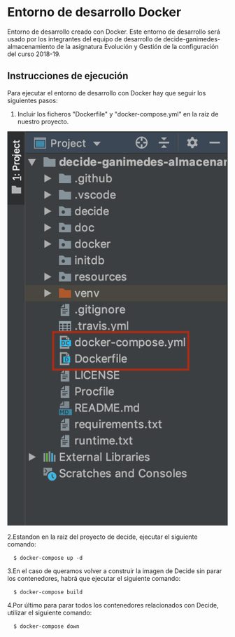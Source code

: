 # Entorno de desarrollo Docker

Entorno de desarrollo creado con Docker. Este entorno de desarrollo será usado por los integrantes del equipo de desarrollo de decide-ganimedes-almacenamiento de la asignatura Evolución y Gestión de la configuración del curso 2018-19.

## Instrucciones de ejecución

Para ejecutar el entorno de desarrollo con Docker hay que seguir los siguientes pasos:

1. Incluir los ficheros "Dockerfile" y "docker-compose.yml" en la raiz de nuestro proyecto.

![Estructura del proyecto](./images/project.png)

2.Estandon en la raiz del proyecto de decide, ejecutar el siguiente comando:
~~~
  $ docker-compose up -d
~~~
3.En el caso de queramos volver a construir la imagen de Decide sin parar los contenedores, habrá que ejecutar el siguiente comando:
~~~
  $ docker-compose build
~~~
4.Por último para parar todos los contenedores relacionados con Decide, utilizar el siguiente comando:
~~~
  $ docker-compose down
~~~